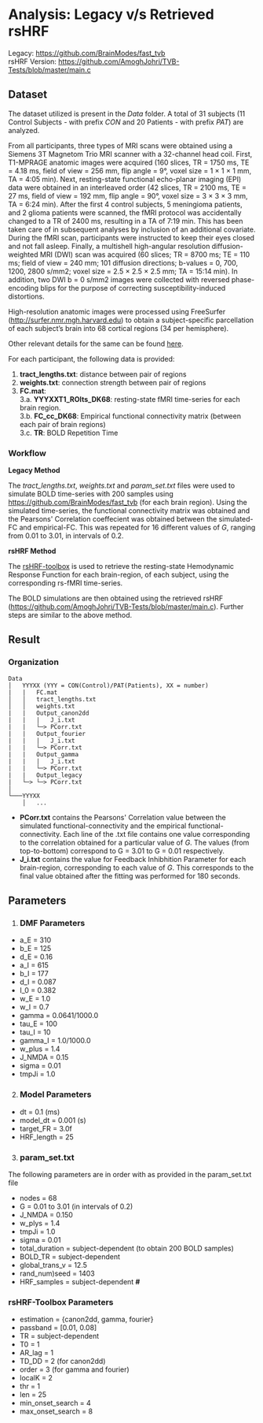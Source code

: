 # Analysis: Legacy v/s Retrieved rsHRF

Legacy: https://github.com/BrainModes/fast_tvb <br>
rsHRF Version: https://github.com/AmoghJohri/TVB-Tests/blob/master/main.c

## Dataset

The dataset utilized is present in the *Data* folder. A total of 31 subjects (11 Control Subjects - with prefix *CON* and 20 Patients - with prefix *PAT*) are analyzed. 

From all participants, three types of MRI scans were obtained using a Siemens 3T Magnetom Trio MRI scanner with a 32-channel head coil. First, T1-MPRAGE anatomic images were acquired (160 slices, TR = 1750 ms, TE = 4.18 ms, field of view = 256 mm, flip angle = 9°, voxel size = 1 × 1 × 1 mm, TA = 4:05 min). Next, resting-state functional echo-planar imaging (EPI) data were obtained in an interleaved order (42 slices, TR = 2100 ms, TE = 27 ms, field of view = 192 mm, flip angle = 90°, voxel size = 3 × 3 × 3 mm, TA = 6:24 min). After the first 4 control subjects, 5 meningioma patients, and 2 glioma patients were scanned, the fMRI protocol was accidentally changed to a TR of 2400 ms, resulting in a TA of 7:19 min. This has been taken care of in subsequent analyses by inclusion of an additional covariate. During the fMRI scan, participants were instructed to keep their eyes closed and not fall asleep. Finally, a multishell high-angular resolution diffusion-weighted MRI (DWI) scan was acquired (60 slices; TR = 8700 ms; TE = 110 ms; field of view = 240 mm; 101 diffusion directions; b-values = 0, 700, 1200, 2800 s/mm2; voxel size = 2.5 × 2.5 × 2.5 mm; TA = 15:14 min). In addition, two DWI b = 0 s/mm2 images were collected with reversed phase-encoding blips for the purpose of correcting susceptibility-induced distortions.

High-resolution anatomic images were processed using FreeSurfer (http://surfer.nmr.mgh.harvard.edu) to obtain a subject-specific parcellation of each subject’s brain into 68 cortical regions (34 per hemisphere).

Other relevant details for the same can be found [here](https://www.eneuro.org/content/5/3/ENEURO.0083-18.2018).

For each participant, the following data is provided:
1. **tract_lengths.txt**: distance between pair of regions
2. **weights.txt**: connection strength between pair of regions
3. **FC.mat**: <br>
3.a. **YYYXXT1_ROIts_DK68**: resting-state fMRI time-series for each brain region. <br>
3.b. **FC_cc_DK68**: Empirical functional connectivity matrix (between each pair of brain regions) <br>
3.c. **TR**: BOLD Repetition Time

### Workflow

**Legacy Method**

The *tract_lengths.txt*, *weights.txt* and *param_set.txt* files were used to simulate BOLD time-series with 200 samples using https://github.com/BrainModes/fast_tvb (for each brain region). Using the simulated time-series, the functional connectivity matrix was obtained and the Pearsons' Correlation coeffecient was obtained between the simulated-FC and empirical-FC. This was repeated for 16 different values of *G*, ranging from 0.01 to 3.01, in intervals of 0.2.

**rsHRF Method**

The [rsHRF-toolbox](https://github.com/BIDS-Apps/rsHRF) is used to retrieve the resting-state Hemodynamic Response Function for each brain-region, of each subject, using the corresponding rs-fMRI time-series.

The BOLD simulations are then obtained using the retrieved rsHRF (https://github.com/AmoghJohri/TVB-Tests/blob/master/main.c). Further steps are similar to the above method.

## Result


### Organization
```
Data
│   YYYXX (YYY = CON(Control)/PAT(Patients), XX = number)
|   |   FC.mat
│   │   tract_lengths.txt
│   │   weights.txt
|   |   Output_canon2dd
|   |   |   J_i.txt
|   |   └─> PCorr.txt
|   |   Output_fourier
|   |   |   J_i.txt
|   |   └─> PCorr.txt
|   |   Output_gamma
|   |   |   J_i.txt
|   |   └─> PCorr.txt
|   |   Output_legacy
|   └─> └─> PCorr.txt
│   
└───YYYXX 
    │   ...
```

* **PCorr.txt** contains the Pearsons' Correlation value between the simulated functional-connectivity and the empirical functional-connectivity. Each line of the .txt file contains one value corresponding to the correlation obtained for a particular value of *G*. The values (from top-to-bottom) correspond to G = 3.01 to G = 0.01 respectively. <br>
* **J_i.txt** contains the value for Feedback Inhibhition Parameter for each brain-region, corresponding to each value of *G*. This corresponds to the final value obtained after the fitting was performed for 180 seconds.

## Parameters

1. ### DMF Parameters
* a_E = 310
* b_E = 125
* d_E = 0.16
* a_I = 615
* b_I = 177
* d_I = 0.087
* I_0 = 0.382
* w_E = 1.0
* w_I = 0.7
* gamma = 0.0641/1000.0
* tau_E = 100
* tau_I = 10
* gamma_I = 1.0/1000.0
* w_plus = 1.4
* J_NMDA = 0.15
* sigma = 0.01
* tmpJi = 1.0

2. ### Model Parameters
* dt = 0.1 (ms)
* model_dt = 0.001 (s)
* target_FR = 3.0f
* HRF_length = 25

3. ### param_set.txt 
The following parameters are in order with as provided in the param_set.txt file
* nodes = 68
* G = 0.01 to 3.01 (in intervals of 0.2)
* J_NMDA = 0.150
* w_plys = 1.4
* tmpJi = 1.0
* sigma = 0.01
* total_duration = subject-dependent (to obtain 200 BOLD samples)
* BOLD_TR = subject-dependent
* global_trans_v = 12.5
* rand_num)seed = 1403
* HRF_samples = subject-dependent **#**

### rsHRF-Toolbox Parameters
* estimation = {canon2dd, gamma, fourier}
* passband = [0.01, 0.08]
* TR = subject-dependent
* T0 = 1
* AR_lag = 1
* TD_DD = 2 (for canon2dd)
* order = 3 (for gamma and fourier)
* localK = 2
* thr = 1
* len = 25
* min_onset_search = 4
* max_onset_search = 8